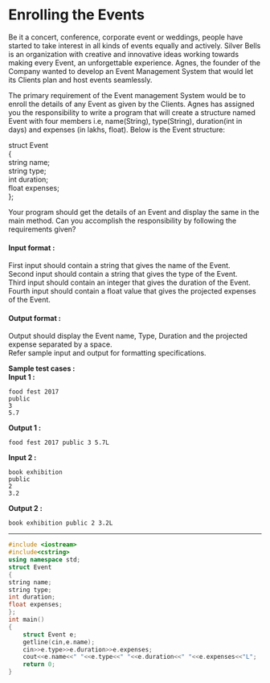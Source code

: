 # Enrolling the Events

Be it a concert, conference, corporate event or weddings, people have started to take interest in all kinds of events equally and actively. Silver Bells is an organization with creative and innovative ideas working towards making every Event, an unforgettable experience. Agnes, the founder of the Company wanted to develop an Event Management System that would let its Clients plan and host events seamlessly.

The primary requirement of the Event management System would be to enroll the details of any Event as given by the Clients. Agnes has assigned you the responsibility to write a program that will create a structure named Event with four members i.e, name(String), type(String), duration(int in days) and expenses (in lakhs, float). Below is the Event structure:

struct Event
<br>
{
<br>
string name;
<br>
string type;
<br>
int duration;
<br>
float expenses;
<br>
};

Your program should get the details of an Event and display the same in the main method. Can you accomplish the responsibility by following the requirements given?

#### Input format :
First input should contain a string that gives the name of the Event.
<br>
Second input should contain a string that gives the type of the Event.
<br>
Third input should contain an integer that gives the duration of the Event.
<br>
Fourth input should contain a float value that gives the projected expenses of the Event.



#### Output format :
Output should display the Event name, Type, Duration and the projected expense separated by a space.
<br>
Refer sample input and output for formatting specifications.

**Sample test cases :<br>
Input 1 :**
```
food fest 2017
public
3
5.7
```
**Output 1 :**
```
food fest 2017 public 3 5.7L
```
**Input 2 :**
```
book exhibition
public
2
3.2
```
**Output 2 :**
```
book exhibition public 2 3.2L
```



-------------------------------------------------------------------------------------------------------------------------------------------------------------------



```cpp
#include <iostream>
#include<cstring>
using namespace std;
struct Event
{
string name;
string type;
int duration;
float expenses;
};
int main()
{
    struct Event e;
    getline(cin,e.name);
    cin>>e.type>>e.duration>>e.expenses;
    cout<<e.name<<" "<<e.type<<" "<<e.duration<<" "<<e.expenses<<"L";
    return 0;
}

```
